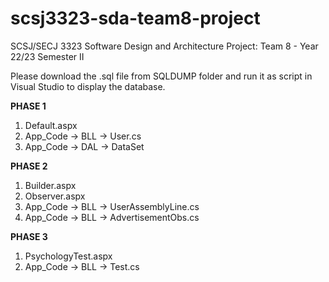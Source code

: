 # scsj3323-sda-team8-project
SCSJ/SECJ 3323 Software Design and Architecture Project: Team 8 - Year 22/23  Semester II

Please download the .sql file from SQLDUMP folder and run it as script in Visual Studio to display the database.



**PHASE 1**
1. Default.aspx
2. App_Code -> BLL -> User.cs
3. App_Code -> DAL -> DataSet


**PHASE 2**
1. Builder.aspx
2. Observer.aspx
3. App_Code -> BLL -> UserAssemblyLine.cs
4. App_Code -> BLL -> AdvertisementObs.cs


**PHASE 3**
1. PsychologyTest.aspx
2. App_Code -> BLL -> Test.cs
